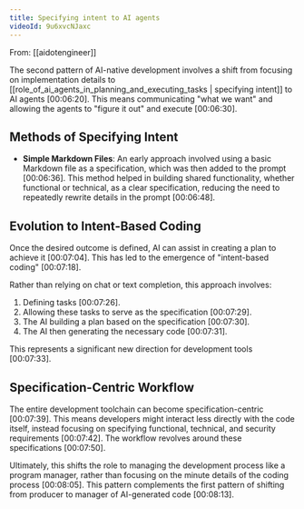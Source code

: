 ```yaml
---
title: Specifying intent to AI agents
videoId: 9u6xvcNJaxc
---
```


From: [[aidotengineer]] <br/> 

The second pattern of AI-native development involves a shift from focusing on implementation details to [[role_of_ai_agents_in_planning_and_executing_tasks | specifying intent]] to AI agents <a class="yt-timestamp" data-t="00:06:20">[00:06:20]</a>. This means communicating "what we want" and allowing the agents to "figure it out" and execute <a class="yt-timestamp" data-t="00:06:30">[00:06:30]</a>.

## Methods of Specifying Intent

*   **Simple Markdown Files**: An early approach involved using a basic Markdown file as a specification, which was then added to the prompt <a class="yt-timestamp" data-t="00:06:36">[00:06:36]</a>. This method helped in building shared functionality, whether functional or technical, as a clear specification, reducing the need to repeatedly rewrite details in the prompt <a class="yt-timestamp" data-t="00:06:48">[00:06:48]</a>.

## Evolution to Intent-Based Coding

Once the desired outcome is defined, AI can assist in creating a plan to achieve it <a class="yt-timestamp" data-t="00:07:04">[00:07:04]</a>. This has led to the emergence of "intent-based coding" <a class="yt-timestamp" data-t="00:07:18">[00:07:18]</a>.

Rather than relying on chat or text completion, this approach involves:
1.  Defining tasks <a class="yt-timestamp" data-t="00:07:26">[00:07:26]</a>.
2.  Allowing these tasks to serve as the specification <a class="yt-timestamp" data-t="00:07:29">[00:07:29]</a>.
3.  The AI building a plan based on the specification <a class="yt-timestamp" data-t="00:07:30">[00:07:30]</a>.
4.  The AI then generating the necessary code <a class="yt-timestamp" data-t="00:07:31">[00:07:31]</a>.

This represents a significant new direction for development tools <a class="yt-timestamp" data-t="00:07:33">[00:07:33]</a>.

## Specification-Centric Workflow

The entire development toolchain can become specification-centric <a class="yt-timestamp" data-t="00:07:39">[00:07:39]</a>. This means developers might interact less directly with the code itself, instead focusing on specifying functional, technical, and security requirements <a class="yt-timestamp" data-t="00:07:42">[00:07:42]</a>. The workflow revolves around these specifications <a class="yt-timestamp" data-t="00:07:50">[00:07:50]</a>.

Ultimately, this shifts the role to managing the development process like a program manager, rather than focusing on the minute details of the coding process <a class="yt-timestamp" data-t="00:08:05">[00:08:05]</a>. This pattern complements the first pattern of shifting from producer to manager of AI-generated code <a class="yt-timestamp" data-t="00:08:13">[00:08:13]</a>.
